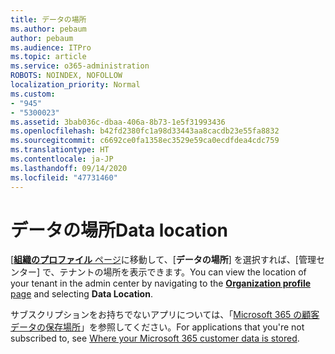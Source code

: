 ```yaml
---
title: データの場所
ms.author: pebaum
author: pebaum
ms.audience: ITPro
ms.topic: article
ms.service: o365-administration
ROBOTS: NOINDEX, NOFOLLOW
localization_priority: Normal
ms.custom:
- "945"
- "5300023"
ms.assetid: 3bab036c-dbaa-406a-8b73-1e5f31993436
ms.openlocfilehash: b42fd2380fc1a98d33443aa8cacdb23e55fa8832
ms.sourcegitcommit: c6692ce0fa1358ec3529e59ca0ecdfdea4cdc759
ms.translationtype: HT
ms.contentlocale: ja-JP
ms.lasthandoff: 09/14/2020
ms.locfileid: "47731460"
---
```

# <a name="data-location"></a><span data-ttu-id="a700b-102">データの場所</span><span class="sxs-lookup"><span data-stu-id="a700b-102">Data location</span></span>

<span data-ttu-id="a700b-103">[[**組織のプロファイル** ページ](https://admin.microsoft.com/AdminPortal/Home#/Settings/OrganizationProfile)に移動して、[**データの場所**] を選択すれば、[管理センター] で、テナントの場所を表示できます。</span><span class="sxs-lookup"><span data-stu-id="a700b-103">You can view the location of your tenant in the admin center by navigating to the [**Organization profile** page](https://admin.microsoft.com/AdminPortal/Home#/Settings/OrganizationProfile) and selecting  **Data Location**.</span></span>

<span data-ttu-id="a700b-104">サブスクリプションをお持ちでないアプリについては、「[Microsoft 365 の顧客データの保存場所](https://docs.microsoft.com/office365/enterprise/o365-data-locations)」を参照してください。</span><span class="sxs-lookup"><span data-stu-id="a700b-104">For applications that you're not subscribed to, see [Where your Microsoft 365 customer data is stored](https://docs.microsoft.com/office365/enterprise/o365-data-locations).</span></span>